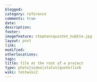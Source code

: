 ```yaml
---
blogged: 
category: reference
comments: true
date: 
description: 
footer: 
imagefeature: stephansquintet_hubble.jpg
layout: post
link: 
modified: 
otherlocations: 
tags: 
title: file at the root of a project
type: photo|video|status|quote|link
wiki: testwiki2
---
```

<!--summary-->